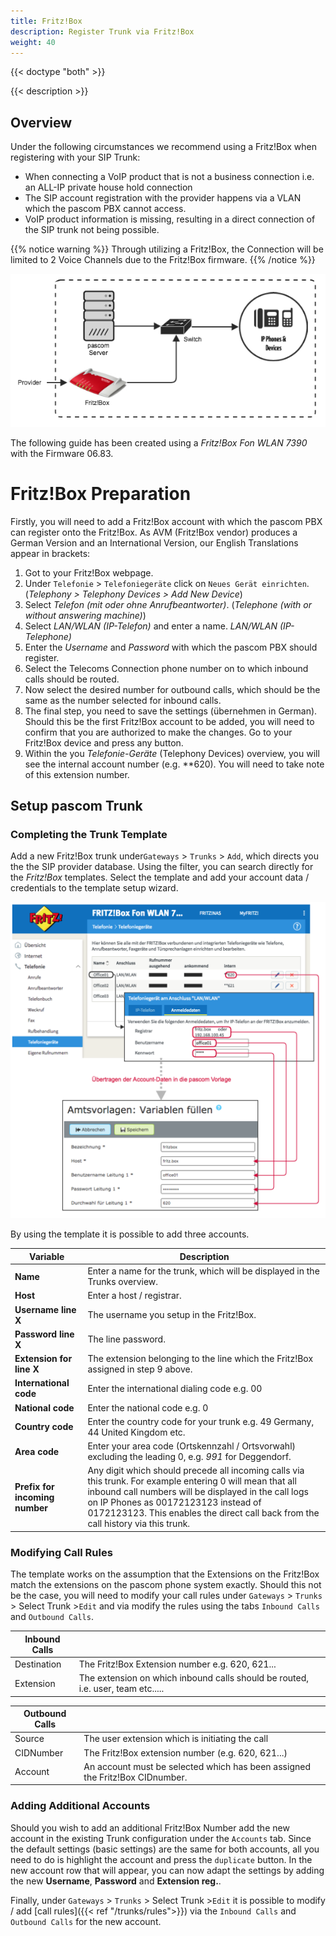 ```yaml
---
title: Fritz!Box
description: Register Trunk via Fritz!Box
weight: 40
---
```


{{< doctype "both"  >}}

{{< description >}}

## Overview

Under the following circumstances we recommend using a Fritz!Box when registering with your SIP Trunk:

* When connecting a VoIP product that is not a business connection i.e. an ALL-IP private house hold connection
* The SIP account registration with the provider happens via a VLAN which the pascom PBX cannot access.
* VoIP product information is missing, resulting in a direct connection of the SIP trunk not being possible.

{{% notice warning %}}
Through utilizing a Fritz!Box, the Connection will be limited to 2 Voice Channels due to the Fritz!Box firmware.
{{% /notice %}}

![Fritz!Box](fritzbox.en.png?width=70%)

The following guide has been created using a *Fritz!Box Fon WLAN 7390* with the Firmware 06.83.

# Fritz!Box Preparation

Firstly, you will need to add a Fritz!Box account with which the pascom PBX can register onto the Fritz!Box. As AVM (Fritz!Box vendor) produces a German Version and an International Version, our English Translations appear in brackets:

1. Got to your Fritz!Box webpage.
2. Under `Telefonie` > `Telefoniegeräte` click on `Neues Gerät einrichten`. (*Telephony > Telephony Devices > Add New Device*)
3. Select *Telefon (mit oder ohne Anrufbeantworter)*. (*Telephone (with or without answering machine)*)
4. Select *LAN/WLAN (IP-Telefon)* and enter a name.  *LAN/WLAN (IP-Telephone)*
5. Enter the *Username* and *Password* with which the pascom PBX should register.
6. Select the Telecoms Connection phone number on to which inbound calls should be routed.
7. Now select the desired number for outbound calls, which should be the same as the number selected for inbound calls.
8. The final step, you need to save the settings (übernehmen in German). Should this be the first Fritz!Box account to be added, you will need to confirm that you are authorized to make the changes. Go to your Fritz!Box device and press any button.
9. Within the you *Telefonie-Geräte* (Telephony Devices) overview, you will see the internal account number (e.g. \**620). You will need to take note of this extension number.

## Setup pascom Trunk

### Completing the Trunk Template

Add a new Fritz!Box trunk under`Gateways` > `Trunks` > `Add`, which directs you the the SIP provider database. Using the filter, you can search directly for the *Fritz!Box* templates. Select the template and add your account data / credentials to the template setup wizard.

![Fritz!Box Account](fritzbox_account.de.png?width=80%)

By using the template it is possible to add three accounts.

|Variable|Description|
|---|---|
|**Name**|Enter a name for the trunk, which will be displayed in the Trunks overview.|
|**Host**|Enter a host / registrar.|
|**Username line X**|The username you setup in the Fritz!Box.|
|**Password line X**|The line password.|
|**Extension for line X**|The extension belonging to the line which the Fritz!Box assigned in step 9 above.|
|**International code**|Enter the international dialing code e.g. 00|
|**National code**|Enter the national code e.g. 0 |
|**Country code**|Enter the country code for your trunk e.g. 49 Germany, 44 United Kingdom etc.|
|**Area code**|Enter your area code (Ortskennzahl / Ortsvorwahl) excluding the leading 0, e.g. *991* for Deggendorf.|
|**Prefix for incoming number**|Any digit which should precede all incoming calls via this trunk. For example entering 0 will mean that all inbound call numbers will be displayed in the call logs on IP Phones as 00172123123 instead of 0172123123. This enables the direct call back from the call history via this trunk.|

### Modifying Call Rules

The template works on the assumption that the Extensions on the Fritz!Box match the extensions on the pascom phone system exactly. Should this not be the case, you will need to modify your call rules under `Gateways` > `Trunks` > Select Trunk >`Edit` and via modify the rules using the tabs `Inbound Calls` and `Outbound Calls`.

|Inbound Calls||
|---|---|
|Destination|The Fritz!Box Extension number e.g. 620, 621...|
|Extension|The extension on which inbound calls should be routed, i.e. user, team etc.....|

|Outbound Calls||
|---|---|
|Source|The user extension which is initiating the call|
|CIDNumber|The Fritz!Box extension number (e.g. 620, 621...)|
|Account|An account must be selected which has been assigned the Fritz!Box CIDnumber.|

### Adding Additional Accounts

Should you wish to add an additional Fritz!Box Number  add the new account in the existing Trunk configuration under the `Accounts` tab. Since the default settings (basic settings) are the same for both accounts, all you need to do is highlight the account and press the `duplicate` button.  In the new account row that will appear, you can now adapt the settings by adding the new **Username**, **Password** and **Extension reg.**.

Finally, under `Gateways` > `Trunks` > Select Trunk >`Edit` it is possible to modify / add [call rules]({{< ref "/trunks/rules">}}) via the `Inbound Calls` and `Outbound Calls` for the new account.
